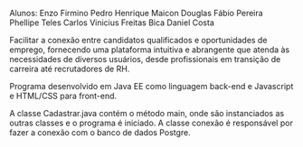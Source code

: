 Alunos: Enzo Firmino
Pedro Henrique
Maicon Douglas
Fábio Pereira
Phellipe Teles
Carlos Vinicius Freitas Bica
Daniel Costa

 Facilitar a conexão entre candidatos qualificados e oportunidades de emprego,
 fornecendo uma plataforma intuitiva e abrangente que atenda às necessidades
 de diversos usuários, desde profissionais em transição de carreira até
 recrutadores de RH.

Programa desenvolvido em Java EE como linguagem back-end e Javascript e HTML/CSS para front-end.

A classe Cadastrar.java contém o método main, onde são instanciados as outras classes e o programa é iniciado. A classe conexão é responsável por fazer a conexão com o banco de dados Postgre.
